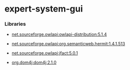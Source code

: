 # expert-system-gui

### Libraries

* [net.sourceforge.owlapi:owlapi-distribution:5.1.4](https://mvnrepository.com/artifact/net.sourceforge.owlapi/owlapi-distribution/5.1.4)

* [net.sourceforge.owlapi:org.semanticweb.hermit:1.4.1.513](https://mvnrepository.com/artifact/net.sourceforge.owlapi/org.semanticweb.hermit/1.4.1.513)

* [net.sourceforge.owlapi:jfact:5.0.1](https://mvnrepository.com/artifact/net.sourceforge.owlapi/jfact/5.0.1)

* [org.dom4j:dom4j:2.1.0](http://search.maven.org/#artifactdetails%7Corg.dom4j%7Cdom4j%7C2.1.0%7C)
